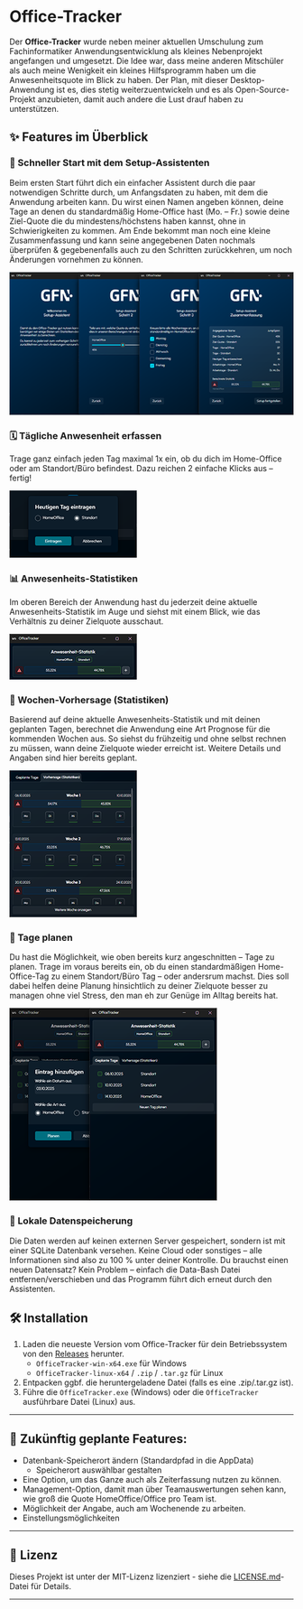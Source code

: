 # Office-Tracker

Der **Office-Tracker** wurde neben meiner aktuellen Umschulung zum Fachinformatiker Anwendungsentwicklung als kleines Nebenprojekt angefangen und umgesetzt. Die Idee war, dass meine anderen Mitschüler als auch meine Wenigkeit ein kleines Hilfsprogramm haben um die Anwesenheitsquote im Blick zu haben. Der Plan, mit dieser Desktop-Anwendung ist es, dies stetig weiterzuentwickeln und es als Open-Source-Projekt anzubieten, damit auch andere die Lust drauf haben zu unterstützen.

## ✨ Features im Überblick

### 🚀 Schneller Start mit dem Setup-Assistenten
Beim ersten Start führt dich ein einfacher Assistent durch die paar notwendigen Schritte durch, um Anfangsdaten zu haben, mit dem die Anwendung arbeiten kann. Du wirst einen Namen angeben können, deine Tage an denen du standardmäßig Home-Office hast (Mo. – Fr.) sowie deine Ziel-Quote die du mindestens/höchstens haben kannst, ohne in Schwierigkeiten zu kommen. Am Ende bekommt man noch eine kleine Zusammenfassung und kann seine angegebenen Daten nochmals überprüfen & gegebenenfalls auch zu den Schritten zurückkehren, um noch Änderungen vornehmen zu können.

![Setup-Assistent Start](Assets/Screenshots/wizard.png)

### 🗓️ Tägliche Anwesenheit erfassen
Trage ganz einfach jeden Tag maximal 1x ein, ob du dich im Home-Office oder am Standort/Büro befindest. Dazu reichen 2 einfache Klicks aus – fertig!

![Setup-Assistent Start](Assets/Screenshots/add_current_day.png)

### 📊 Anwesenheits-Statistiken
Im oberen Bereich der Anwendung hast du jederzeit deine aktuelle Anwesenheits-Statistik im Auge und siehst mit einem Blick, wie das Verhältnis zu deiner Zielquote ausschaut.

![Setup-Assistent Start](Assets/Screenshots/stats_overview.png)

### 🔮 Wochen-Vorhersage (Statistiken)
Basierend auf deine aktuelle Anwesenheits-Statistik und mit deinen geplanten Tagen, berechnet die Anwendung eine Art Prognose für die kommenden Wochen aus. So siehst du frühzeitig und ohne selbst rechnen zu müssen, wann deine Zielquote wieder erreicht ist. Weitere Details und Angaben sind hier bereits geplant.

![Setup-Assistent Start](Assets/Screenshots/calculated_weeks.png)

### 📝 Tage planen
Du hast die Möglichkeit, wie oben bereits kurz angeschnitten – Tage zu planen. Trage im voraus bereits ein, ob du einen standardmäßigen Home-Office-Tag zu einem Standort/Büro Tag – oder andersrum machst. Dies soll dabei helfen deine Planung hinsichtlich zu deiner Zielquote besser zu managen ohne viel Stress, den man eh zur Genüge im Alltag bereits hat.

![Setup-Assistent Start](Assets/Screenshots/plannable_days.png)

### 💾 Lokale Datenspeicherung
Die Daten werden auf keinen externen Server gespeichert, sondern ist mit einer SQLite Datenbank versehen. Keine Cloud oder sonstiges – alle Informationen sind also zu 100 % unter deiner Kontrolle. Du brauchst einen neuen Datensatz? Kein Problem – einfach die Data-Bash Datei entfernen/verschieben und das Programm führt dich erneut durch den Assistenten.

## 🛠️ Installation

1.  Laden die neueste Version vom Office-Tracker für dein Betriebssystem von den [Releases](https://github.com/JumpSpinn/gfn-office-tracker/releases) herunter.
    * `OfficeTracker-win-x64.exe` für Windows
    * `OfficeTracker-linux-x64` / `.zip` / `.tar.gz` für Linux
2.  Entpacken ggbf. die heruntergeladene Datei (falls es eine .zip/.tar.gz ist).
4.  Führe die `OfficeTracker.exe` (Windows) oder die `OfficeTracker` ausführbare Datei (Linux) aus.

---

## 🚀 Zukünftig geplante Features:

* Datenbank-Speicherort ändern (Standardpfad in die AppData)
	* Speicherort auswählbar gestalten
* Eine Option, um das Ganze auch als Zeiterfassung nutzen zu können.
* Management-Option, damit man über Teamauswertungen sehen kann, wie groß die Quote HomeOffice/Office pro Team ist.
* Möglichkeit der Angabe, auch am Wochenende zu arbeiten.
* Einstellungsmöglichkeiten

---

## 📄 Lizenz

Dieses Projekt ist unter der MIT-Lizenz lizenziert - siehe die [LICENSE.md](LICENSE.md)-Datei für Details.

---
